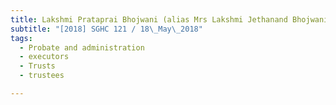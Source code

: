 ```yaml
---
title: Lakshmi Prataprai Bhojwani (alias Mrs Lakshmi Jethanand Bhojwani) v Moti Harkishindas 
subtitle: "[2018] SGHC 121 / 18\_May\_2018"
tags:
  - Probate and administration
  - executors
  - Trusts
  - trustees

---
```


